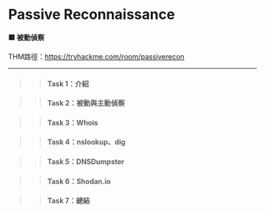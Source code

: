 # Passive Reconnaissance

**🟥 被動偵察**

THM路徑：https://tryhackme.com/room/passiverecon

---

>> #### Task 1：介紹

>> #### Task 2：被動與主動偵察

>> #### Task 3：Whois

>> #### Task 4：nslookup、dig

>> #### Task 5：DNSDumpster

>> #### Task 6：Shodan.io

>> #### Task 7：總結